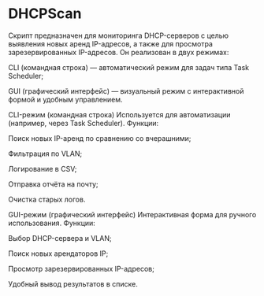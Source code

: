 # DHCPScan
Скрипт предназначен для мониторинга DHCP-серверов с целью выявления новых аренд IP-адресов, а также для просмотра зарезервированных IP-адресов.
Он реализован в двух режимах:

CLI (командная строка) — автоматический режим для задач типа Task Scheduler;

GUI (графический интерфейс) — визуальный режим с интерактивной формой и удобным управлением.


CLI-режим (командная строка)
Используется для автоматизации (например, через Task Scheduler).
Функции:

Поиск новых IP-аренд по сравнению со вчерашними;

Фильтрация по VLAN;

Логирование в CSV;

Отправка отчёта на почту;

Очистка старых логов.





GUI-режим (графический интерфейс)
Интерактивная форма для ручного использования.
Функции:

Выбор DHCP-сервера и VLAN;

Поиск новых арендаторов IP;

Просмотр зарезервированных IP-адресов;

Удобный вывод результатов в списке.
